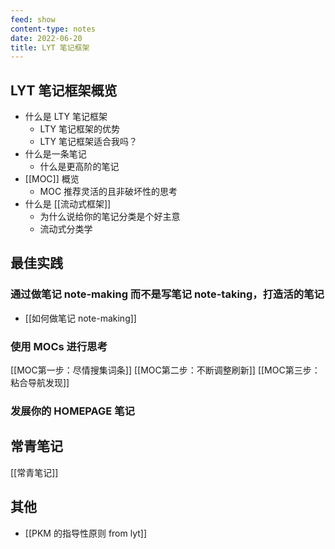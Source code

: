 ```yaml
---
feed: show
content-type: notes
date: 2022-06-20
title: LYT 笔记框架
---
```


## LYT 笔记框架概览

- 什么是 LTY 笔记框架
	- LTY 笔记框架的优势
	- LTY 笔记框架适合我吗？
- 什么是一条笔记
	- 什么是更高阶的笔记
- [[MOC]] 概览
	- MOC 推荐灵活的且非破坏性的思考
- 什么是 [[流动式框架]]
	- 为什么说给你的笔记分类是个好主意
	- 流动式分类学

## 最佳实践

### 通过做笔记 note-making 而不是写笔记 note-taking，打造活的笔记

- [[如何做笔记 note-making]]

### 使用 MOCs 进行思考
[[MOC第一步：尽情搜集词条]]
[[MOC第二步：不断调整刷新]]
[[MOC第三步：粘合导航发现]]

### 发展你的 HOMEPAGE 笔记

## 常青笔记

[[常青笔记]]

## 其他

- [[PKM 的指导性原则 from lyt]]
